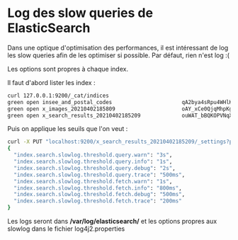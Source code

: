 # Log des slow queries de ElasticSearch

Dans une optique d'optimisation des performances, il est intéressant de
log les slow queries afin de les optimiser si possible. Par défaut, rien
n'est log :(

Les options sont propres à chaque index.

Il faut d'abord lister les index :

```bash
curl 127.0.0.1:9200/_cat/indices
green open insee_and_postal_codes                      qA2bya4sRpu4WHlK3W5jgA 5 0   35856      0  21.9mb  21.9mb
green open x_images_20210402185809                     oAY_xCe0QjqMhpKg6WTcCg 5 0  103208     97  52.3mb  52.3mb
green open x_search_results_20210402185209             ouWAT_bBQKOPVNqXhumCGA 5 0 1584142 169124 972.3mb 972.3mb
```

Puis on applique les seuils que l'on veut :

```bash
curl -X PUT "localhost:9200/x_search_results_20210402185209/_settings?pretty" -H Content-Type: application/json -d
{
  "index.search.slowlog.threshold.query.warn": "3s",
  "index.search.slowlog.threshold.query.info": "1s",
  "index.search.slowlog.threshold.query.debug": "2s",
  "index.search.slowlog.threshold.query.trace": "500ms",
  "index.search.slowlog.threshold.fetch.warn": "1s",
  "index.search.slowlog.threshold.fetch.info": "800ms",
  "index.search.slowlog.threshold.fetch.debug": "500ms",
  "index.search.slowlog.threshold.fetch.trace": "200ms"
}

```

Les logs seront dans **/var/log/elasticsearch/** et les options propres
aux slowlog dans le fichier log4j2.properties
